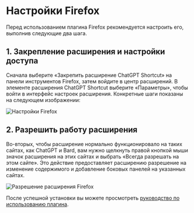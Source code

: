 # Настройки Firefox

Перед использованием плагина Firefox рекомендуется настроить его, выполнив следующие два шага.

## 1. Закрепление расширения и настройки доступа

Сначала выберите «Закрепить расширение ChatGPT Shortcut» на панели инструментов Firefox, затем войдите в центр расширений. В элементе расширения ChatGPT Shortcut выберите «Параметры», чтобы войти в интерфейс настроек расширения. Конкретные шаги показаны на следующем изображении:

![Настройки Firefox](https://img.newzone.top/2023-12-25-05-51-47.png?imageMogr2/format/webp)

## 2. Разрешить работу расширения

Во-вторых, чтобы расширение нормально функционировало на таких сайтах, как ChatGPT и Bard, вам нужно щелкнуть правой кнопкой мыши значок расширения на этих сайтах и ​​выбрать «Всегда разрешать на этом сайте». Это действие предоставляет расширению разрешение на изменение содержимого и добавление боковых панелей на указанных сайтах.

![Разрешение расширения Firefox](https://img.newzone.top/2023-12-25-05-59-48.png?imageMogr2/format/webp)

После успешной установки вы можете просмотреть [руководство по использованию плагина](./usage.md).
